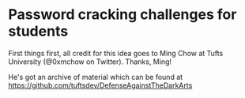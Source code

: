 # Password cracking challenges for students

First things first, all credit for this idea goes to Ming Chow at Tufts University (@0xmchow on Twitter).  Thanks, Ming!

He's got an archive of material which can be found at https://github.com/tuftsdev/DefenseAgainstTheDarkArts


